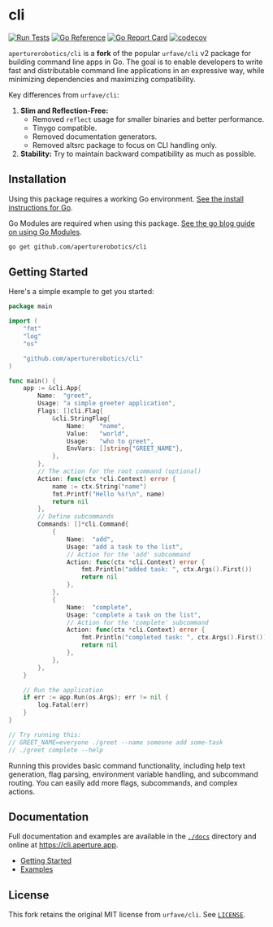 # cli

[![Run Tests](https://github.com/aperturerobotics/cli/actions/workflows/tests.yml/badge.svg?branch=main)](https://github.com/aperturerobotics/cli/actions/workflows/tests.yml)
[![Go Reference](https://pkg.go.dev/badge/github.com/aperturerobotics/cli.svg)](https://pkg.go.dev/github.com/aperturerobotics/cli)
[![Go Report Card](https://goreportcard.com/badge/github.com/aperturerobotics/cli)](https://goreportcard.com/report/github.com/aperturerobotics/cli)
[![codecov](https://codecov.io/gh/aperturerobotics/cli/branch/main/graph/badge.svg)](https://codecov.io/gh/aperturerobotics/cli)

`aperturerobotics/cli` is a **fork** of the popular `urfave/cli` v2 package for building command line apps in Go. The goal is to enable developers to write fast and distributable command line applications in an expressive way, while minimizing dependencies and maximizing compatibility.

Key differences from `urfave/cli`:

1.  **Slim and Reflection-Free:**
    *   Removed `reflect` usage for smaller binaries and better performance.
    *   Tinygo compatible.
    *   Removed documentation generators.
    *   Removed altsrc package to focus on CLI handling only.
2.  **Stability:** Try to maintain backward compatibility as much as possible.

## Installation

Using this package requires a working Go environment. [See the install instructions for Go](http://golang.org/doc/install.html).

Go Modules are required when using this package. [See the go blog guide on using Go Modules](https://blog.golang.org/using-go-modules).

```sh
go get github.com/aperturerobotics/cli
```

## Getting Started

Here's a simple example to get you started:

```go
package main

import (
	"fmt"
	"log"
	"os"

	"github.com/aperturerobotics/cli"
)

func main() {
	app := &cli.App{
		Name:  "greet",
		Usage: "a simple greeter application",
		Flags: []cli.Flag{
			&cli.StringFlag{
				Name:    "name",
				Value:   "world",
				Usage:   "who to greet",
				EnvVars: []string{"GREET_NAME"},
			},
		},
		// The action for the root command (optional)
		Action: func(ctx *cli.Context) error {
			name := ctx.String("name")
			fmt.Printf("Hello %s!\n", name)
			return nil
		},
		// Define subcommands
		Commands: []*cli.Command{
			{
				Name:  "add",
				Usage: "add a task to the list",
				// Action for the 'add' subcommand
				Action: func(ctx *cli.Context) error {
					fmt.Println("added task: ", ctx.Args().First())
					return nil
				},
			},
			{
				Name:  "complete",
				Usage: "complete a task on the list",
				// Action for the 'complete' subcommand
				Action: func(ctx *cli.Context) error {
					fmt.Println("completed task: ", ctx.Args().First())
					return nil
				},
			},
		},
	}

	// Run the application
	if err := app.Run(os.Args); err != nil {
		log.Fatal(err)
	}
}

// Try running this:
// GREET_NAME=everyone ./greet --name someone add some-task
// ./greet complete --help
```

Running this provides basic command functionality, including help text generation, flag parsing, environment variable handling, and subcommand routing. You can easily add more flags, subcommands, and complex actions.

## Documentation

Full documentation and examples are available in the [`./docs`](./docs) directory and online at <https://cli.aperture.app>.

*   [Getting Started](./docs/getting-started.md)
*   [Examples](./docs/examples/)

## License

This fork retains the original MIT license from `urfave/cli`. See [`LICENSE`](./LICENSE).

